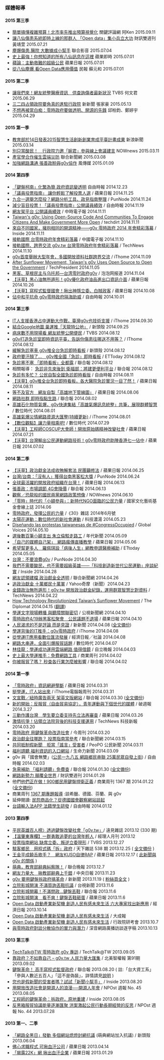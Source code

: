 ### 媒體報導

#### 2015 第三季

* [簡單搞懂複雜預算！北市率先推出預算視覺化](http://www.thenewslens.com/post/217538/) 關鍵評論網 阿Ken 2015.09.11
* [讓八仙傷患系統即時上線的那群人 「Open data」集小兵立大功](http://www.wealth.com.tw/article_in.aspx?nid=5315) 財訊雙週刊 黃靖萱 2015.07.21
* [塵爆傷患.醫院 大數據成小幫手](https://video.udn.com/news/338251) 聯合影音 2015.07.04
* [史上最強！你想知道的所有八仙訊息在這裡](http://www.appledaily.com.tw/realtimenews/article/new/20150701/639311/) 蘋果即時 2015.07.01
* [蘋論：主動救難的超級公民](http://www.appledaily.com.tw/appledaily/article/headline/20150701/36639766/) 蘋果日報 2015.07.01
* [從八仙塵爆 看Open Data應用價值](http://www.peoplenews.tw/news/ed1b9fd3-caf1-4814-b814-0e34f12aab02) 民報 蘇元和 2015.07.01

#### 2015 第二季

* [讓我們來！網友統整醫療資訊　供查詢傷者最新狀況](http://news.tvbs.com.tw/life/news-605396/) TVBS 何文君 2015.06.29
* [三二四占領政院要角真的進駐行政院](http://www.new7.com.tw/NewsView.aspx?t=TOP&i=TXT20150513161905KLL) 新新聞 張家豪 2015.05.13
* [不想再被當白痴：零時政府要做透明、開源的先鋒](http://www.books.com.tw/web/sys_serialtext/?item=0010673408) 邱柏鈞、鄭婷宇 2015.04.29

#### 2015 第一季

* [教育部於14日發表2015智慧生活創新創業育成平臺計畫成果](http://news.sina.com.tw/article/20150314/13984024.html) 新浪新聞 2015.03.14
* [別只當酸民！　行政院力邀「婉君」參與線上會議建言](http://www.nownews.com/n/2015/03/11/1628099) NOWnews 2015.03.11
* [產官學合作催生雲端災防](http://udn.com/news/story/7240/751018-%E7%94%A2%E5%AE%98%E5%AD%B8%E5%90%88%E4%BD%9C-%E5%82%AC%E7%94%9F%E9%9B%B2%E7%AB%AF%E7%81%BD%E9%98%B2) 聯合新聞網 2015.03.08
* [加強網路溝通 張善政盼與g0v協作](http://www.stormmediagroup.com/opencms/news/detail/6786df9e-97e3-11e4-ad2b-ef2804cba5a1/?uuid=6786df9e-97e3-11e4-ad2b-ef2804cba5a1) 風傳媒 2015.01.09

#### 2014 第四季
* [「鍵盤柯南」化繁為簡 政府資訊變透明](http://news.ltn.com.tw/news/politics/paper/841280/print) 自由時報 2014.12.23
* [「議員投票指南」 讓你輕鬆了解投票人選](http://www.appledaily.com.tw/realtimenews/article/recommend/20141125/512760) / 蘋果日報 2014.11.25
* [九合一選舉怎麼投？網路分析工具、政見指南整理](http://punnode.com/archives/25939) / PunNode 2014.11.24
* [減少盲目投票！「議員投票指南」公開議員績效](http://election.ltn.com.tw/2014/news.php?rno=1&type=breakingnews&no=1161454) / 自由時報 2014.11.19
* [網友架平台 公開議員績效](http://www.chinatimes.com/newspapers/20141111000516-260107) / 中時電子報 2014.11.11
* [Taiwan's g0v: Using Open-Source Code And Communities To Engage Citizens And Make Government More Open](https://www.techdirt.com/articles/20141107/10025529078/taiwans-g0v-using-open-source-code-communities-to-engage-citizens-make-government-more-open.shtml) / techdirt 2014.11.11
* [來自不同國家，擁抱相同的開源精神——g0v 零時政府 2014 年會精彩落幕](http://www.inside.com.tw/2014/11/11/g0v-summit-2014) / Inside 2014.11.11
* [接軌國際 台零時政府年會精彩落幕](http://www.chinatimes.com/realtimenews/20141110005589-260412) / 中國電子報 2014.11.10
* [接軌國際、跨界交流 g0v.tw 台灣零時政府年會精彩落幕](http://technews.tw/2014/11/10/g0v-tw-summit/) /  TechNews 2014.11.10
* [g0v首度舉辦大型年會，多國開放資料社群跨界交流](http://www.ithome.com.tw/news/92174) / iThome 2014.11.09
* [After Sunflower Movement, Taiwan's g0v Uses Open Source to Open the Government](http://techpresident.com/news/wegov/25339/sunflower-movement-g0v-taiwan-open-government) / TechPresident 2014.11.05
* [黑客、草根民主与乌托邦—台湾零时政府g0v](https://pao-pao.net/article/209) / 泡泡网报道 2014.11.04
* [【沃草】黑心油無所遁形！g0v優化政府油品進出口資訊介面](http://www.appledaily.com.tw/realtimenews/article/politics/20141026/494646/) / 蘋果日報 2014.10.26
* [【沃草】寫程式監督國會！揪出神隱立委、白賊政客](http://www.appledaily.com.tw/realtimenews/article/politics/20141008/484195/) / 蘋果日報 2014.10.08
* [佔中和平抗命 g0v零時政府隔海助威](http://news.ltn.com.tw/news/world/breakingnews/1120109) / 自由時報 2014.10.01

#### 2014 第三季
* [IT人支援香港占中運動大作戰，臺灣g0v也技術支援](http://www.ithome.com.tw/news/91209) / iThome 2014.09.30
* [結合Google地圖 巢運推「天龍特公地」](http://newtalk.tw/news/2014/09/25/51807.html) / 新頭殼 2014.09.25
* [病床數不用現場看 網友統整公開便民](http://video.n.yam.com/20140812484402/%E7%97%85%E5%BA%8A%E6%95%B8%E4%B8%8D%E7%94%A8%E7%8F%BE%E5%A0%B4%E7%9C%8B%20%E7%B6%B2%E5%8F%8B%E7%B5%B1%E6%95%B4%E5%85%AC%E9%96%8B%E4%BE%BF%E6%B0%91) / TVBS 2014.08.12
* [g0v打造急診室即時資訊平臺，告訴你傷患往哪送不用等？](http://www.ithome.com.tw/news/90038) / IThome 2014.08.12
* [緩解急診塞車 g0v推全台急診即時看板](http://newtalk.tw/news/2014/08/11/50244.html) / 新頭殼 2014.08.12
* [政府要汗顏了…　g0v推全國「急診」即時看板](http://www.ettoday.net/news/20140811/388527.htm) / ETToday 2014.08.12
* [急診塞不塞 「即時看板」全都露](http://mag.udn.com/mag/life/storypage.jsp?f_MAIN_ID=207&f_SUB_ID=449&f_ART_ID=529180) / 聯合報 2014.08.12
 * 相關報導： [急診非先來後到 衛福部：將建更便利平台](http://mag.udn.com/mag/life/storypage.jsp?f_ART_ID=529177&kdid=AR10&r=3) / 聯合報 2014.08.12
* [急診有多忙？ 公民自製全國急診即時看版](http://news.ltn.com.tw/news/life/breakingnews/1078470) / 自由時報 2014.08.11
* [【沃草】g0v推全台急診即時看板，各大醫院急診實況一目了然！](http://www.appledaily.com.tw/realtimenews/article/politics/20140811/449892/) / 蘋果日報 2014.08.11
* [等不及官方　網友自製「高雄地下管線圖」](http://www.appledaily.com.tw/realtimenews/article/local/20140806/447139/) / 蘋果日報 2014.08.06
* [網路社群 即時指點生路](http://money.udn.com/storypage.php?sub_id=5958&art_id=198951) / 聯合報 2014.08.02
* [高雄石化物質氣爆，g0v快速集結「高雄氣爆訊息統整」共筆，展現群體智慧](http://www.bnext.com.tw/article/view/id/33255) / 數位時代 2014.08.01
* [高雄氣爆災情網路資源大匯整(持續更新)](http://www.ithome.com.tw/news/89808) / iThome 2014.08.01
* [【數位觀點】讓力量相乘吧!](http://www.bnext.com.tw/article/view/id/33212) / 數位時代 2014.07.29
* [【沃草】工程師COSCUP大會師！開放原始碼精神改變社會](http://www.appledaily.com.tw/realtimenews/article/new/20140721/437114/) / 蘋果日報 2014.07.21
* [【沃草】台灣輸出公民運動網路技術！g0v零時政府助陣香港七一佔中](http://www.appledaily.com.tw/realtimenews/article/new/20140702/426671/) / 蘋果日報 2014.07.02


#### 2014 第二季
* [【沃草】政治獻金法成收賄解套法 民團籲修法](http://www.appledaily.com.tw/realtimenews/article/new/20140624/421819/%E3%80%90%E6%B2%83%E8%8D%89%E3%80%91%E6%94%BF%E6%B2%BB%E7%8D%BB%E9%87%91%E6%B3%95%E6%88%90%E6%94%B6%E8%B3%84%E8%A7%A3%E5%A5%97%E6%B3%95%E6%B0%91%E5%9C%98%E7%B1%B2%E4%BF%AE%E6%B3%95) / 蘋果日報 2014.06.25
* [台灣/台南：「沒有人」獲得台南黑客松大獎](http://punnode.com/archives/17650) / PunNode 2014.06.24
* [全球最活躍的開放政府組織在台灣！](http://www.appledaily.com.tw/realtimenews/article/politics/20140613/415694/%E3%80%90%E6%B2%83%E8%8D%89%E3%80%91%E5%85%A8%E7%90%83%E6%9C%80%E6%B4%BB%E8%BA%8D%E7%9A%84%E9%96%8B%E6%94%BE%E6%94%BF%E5%BA%9C%E7%B5%84%E7%B9%94%E5%9C%A8%E5%8F%B0%E7%81%A3%EF%BC%81) / 蘋果日報 2014.06.13
* [張善政：市場調節 4G會降價](http://mag.udn.com/mag/digital/storypage.jsp?f_MAIN_ID=323&f_SUB_ID=2952&f_ART_ID=519404) / 聯合報 2014.06.13
* [觀察／恐龍般的國民兩黨網路政策想像](http://www.nownews.com/n/2014/06/10/1270440) / NOWnews 2014.06.10
* [「零時」時代的「小額參與」：新時代NGO面臨的公民力量](http://www.ncafroc.org.tw/mag/news1_show.asp?id=150&tp=nextp) / 國家文化藝術基金會線上誌 2014.06
* [零時政府，發揮公民的力量](http://www.30.com.tw/article_content_25486.html) /《30》雜誌 2014年6月號
* [太陽花運動：數位時代的新社會運動](http://techsoup-taiwan.blogspot.com/2014/05/blog-post.html) / 科技濃湯 2014.05.23
* [Diseñando las protestas taiwanesas de #CongressOccupied](http://es.globalvoicesonline.org/2014/05/10/disenando-las-protestas-taiwanesas-de-congressoccupied/) / Global Voices 2014.05.10
* [選後數百筆小額支出 朱立倫駁走路工](https://www.youtube.com/watch?v=-UruElk0X5o) / 年代新聞 2014.05.09
* [「自己的媒體自己架」　網路瘋傳直播教學](http://mag.udn.com/mag/digital/storypage.jsp?f_ART_ID=510634) / 蘋果日報 2014.05.06
* [希望幫更多人　羅佩琪設「病後人生」網教申請醫療補助](http://www.ettoday.net/news/20140505/353528.htm) / ETtoday 2014.05.05
* [台灣：不要浪費g0v](http://punnode.com/archives/14548) / PunNode 2014.04.30
* [我們不需要酸民，也不需要超級英雄——「科技創造新世代公民運動」座談紀實](http://www.inside.com.tw/2014/04/28/57379) / Inside 2014.04.28
* [網友認領建檔 政治獻金全透明](http://mag.udn.com/mag/digital/storypage.jsp?f_MAIN_ID=314&f_SUB_ID=5852&f_ART_ID=510634) / 聯合新聞網 2014.04.26
* [追政治獻金 十萬鄉民十萬軍](https://tw.news.yahoo.com/%E8%BF%BD%E6%94%BF%E6%B2%BB%E7%8D%BB%E9%87%91-%E5%8D%81%E8%90%AC%E9%84%89%E6%B0%91%E5%8D%81%E8%90%AC%E8%BB%8D-103434978.html) / Yahoo奇摩（新聞）2014.04.23
* [金錢政治無所遁形！g0v.tw 開放政治獻金紀錄，運用群眾智慧比對資料](http://technews.tw/2014/04/22/follow-the-money-to-chase-the-champion-finance-using-crowd-sourcing-by-g0v-tw/) / TechNews 2014.04.22
* [How Technology Revolutionized Taiwan’s Sunflower Movement](http://thediplomat.com/2014/04/how-technology-revolutionized-taiwans-sunflower-movement/2/) / The Diplomat 2014.04.15 ([翻譯](http://www.ptt.cc/bbs/FuMouDiscuss/M.1397728649.A.D9B.html))
* [學運文字現場轉播 與聽障關聯密切](http://news.pts.org.tw/detail.php?NEENO=266408) / 公視新聞網 2014.04.10
* [零時政府4/19辦黑客松聚會　公民議題不退場](http://www.appledaily.com.tw/realtimenews/article/politics/20140410/376241/) / 蘋果日報 2014.04.10
* [人民渴求的不是評論 而是見證](http://www.new7.com.tw/NewsView.aspx?i=TXT20140402141407S2D) / 新新聞 2014.04.08 ([全文備份](https://gist.github.com/pofeng/10172453))
* [學運背後的IT推手：g0v零時政府](http://www.ithome.com.tw/tech/86462) / iThome 2014.04.08
* [從學運IT應用看數位匯流發展](http://udn.com/NEWS/OPINION/OPI1/8598406.shtml) / 經濟日報╱社論 2014.04.08
* [網路大串連，全面引爆服貿話題](http://www.bnext.com.tw/article/view/id/31696) / 數位時代 2014.04.07
* [林佳龍：學運成功運用雲端網路 值得借鏡](http://www.idn.com.tw/news/news_content.php?catid=1&catsid=2&catdid=0&artid=20140403abcd022) / 自立晚報 2014.04.03
* [史上最大學運推手：免費網路工具](http://www.businessweekly.com.tw/KWebArticle.aspx?ID=54104&path=f) / 商業周刊 2014.04.02
* [你被服貿了嗎？ 秒查各行業怎麼被影響](http://udn.com/NEWS/BREAKINGNEWS/BREAKINGNEWS1/8586658.shtml) / 聯合報 2014.04.02

#### 2014 第一季
* [「零時政府」資訊網避壟斷](http://www.appledaily.com.tw/appledaily/article/headline/20140331/35736590) / 蘋果日報 2014.03.31
* [挺學運，IT人站出來](http://www.ithome.com.tw/voice/86263) / iThome電腦報周刊 2014.03.31
* [文宣戰／紐時廣告兩天 架英文版網站](http://udn.com/NEWS/NATIONAL/NAT4/8580445.shtml) / 聯合報 2014.03.30 ([全文備份](https://gist.github.com/pofeng/5fe9ff159e313b9017b9))
* [新的開始：反服貿（自由貿易協定），青年運動與下個世代的媒體](http://pots.tw/node/12419) / 破週報 2014.3.27
* [三動作護台灣　學生要立委支持先立法再審查](http://www.appledaily.com.tw/realtimenews/article/politics/20140326/367296/%E4%B8%89%E5%8B%95%E4%BD%9C%E8%AD%B7%E5%8F%B0%E7%81%A3%E3%80%80%E5%AD%B8%E7%94%9F%E8%A6%81%E7%AB%8B%E5%A7%94%E6%94%AF%E6%8C%81%E5%85%88%E7%AB%8B%E6%B3%95%E5%86%8D%E5%AF%A9%E6%9F%A5) / 蘋果日報 2014.03.26
* [激情抗爭！佔領立法院背後的科技支援運用](http://technews.tw/2014/03/20/the-technogloyy-behind-the-occupied-taiwan-parliament-protest/) / TechNews 科技新報 2014.03.20
* [零時政府 用鍵盤革命改造社會](http://www.businesstoday.com.tw/article-content-92748-106543) / 今周刊 2014.03.20
* [政治獻金往哪跑？ 投票指南當參考](http://mag.udn.com/mag/digital/storypage.jsp?f_ART_ID=503902) / 聯合新聞網 2014.03.15
* [共同抵制假新聞　拒當「謠言」受害者](http://www.peopo.org/news/234245) / PeoPO 公民新聞 2014.03.11
* [福利請聽 福利資訊的入口網站](http://www.vita.tw/2014/03/blog-post_6321.html) / 生命力新聞 2014.03.09
* g0v 與「國會無雙」([公民一九八五 網路鄉民串聯 25萬民眾自發上街](http://www.libertytimes.com.tw/2014/new/feb/3/today-specialreport1.htm)) / 自由時報 2014.02.03
* [急需補助 「福利請聽」免費查](http://udn.com/NEWS/NATIONAL/NAT5/8459202.shtml) / 聯合報 2014.01.30 ([全文備份](https://gist.github.com/pofeng/8712093))
* [網路新勢力 顛覆全世界](http://www.pubu.com.tw/news/%E7%B6%B2%E8%B7%AF%E6%96%B0%E5%8B%A2%E5%8A%9B-%E9%A1%9B%E8%A6%86%E5%85%A8%E4%B8%96%E7%95%8C-1093) / 財訊雙週刊 2014.01.28
* 他們[他們正在做！900鄉民用鍵盤捍衛正義](http://www.businessweekly.com.tw/KArticle.aspx?id=53258) / 商業周刊 1367 期 2014.01.22 ([全文備份](http://i.imgur.com/YXK7jp5.png))
 *  商業周刊  [1367 期專題報導](http://www.businessweekly.com.tw/EMagMainPage.aspx?id=2069)  :談希臘、德國、芬蘭、與 g0v
 *  延伸閱讀: [民怨商品化？從德國國會觀察網站談起](https://g0v.hackpad.com/CGIWfeyAG5r)
* [台語輸入法APP 法籍學生研發](http://www.libertytimes.com.tw/2014/new/jan/12/today-life2.htm) / 自由時報 2014.01.12

#### 2013 第四季
* [平民英雄百人榜〉透過鍵盤改變社會「g0v.tw」](http://www.gvm.com.tw/Boardcontent_24516.html)/ 遠見雜誌 2013.12 (330 期)
* [【溫肇東專欄】一群勇敢追夢的台灣年輕人](http://www.managertoday.com.tw/?p=36688) / 經理人月刊 2013.12
* [投票指南網站 缺席立委、叛逆立委現形](http://video.n.yam.com/20131227014669/%E6%8A%95%E7%A5%A8%E6%8C%87%E5%8D%97%E7%B6%B2%E7%AB%99%20%E7%BC%BA%E5%B8%AD%E7%AB%8B%E5%A7%94%E3%80%81%E5%8F%9B%E9%80%86%E7%AB%8B%E5%A7%94%E7%8F%BE%E5%BD%A2) / TVBS 2013.12.27
* [駭客鄉民　用程式碼「拆」政府](http://www.cw.com.tw/article/article.action?id=5054859) / 天下雜誌 538 期  2013.12.25 ( [全文備份](https://gist.github.com/pofeng/8209425) )
* [王金平成饒舌歌手？　網友KUSO自律RAP](http://www.appledaily.com.tw/realtimenews/article/politics/20131217/310468/%E7%8E%8B%E9%87%91%E5%B9%B3%E6%88%90%E9%A5%92%E8%88%8C%E6%AD%8C%E6%89%8B%EF%BC%9F%E3%80%80%E7%B6%B2%E5%8F%8BKUSO%E8%87%AA%E5%BE%8BRAP) / 蘋果日報 2013.12.17 ( [此新聞與 g0v 的關係](http://mmdays.com/2013/12/24/%E7%95%B6%E7%8E%8B%E6%BE%A4%E9%87%91%E5%B9%B3%E8%BC%B8%E7%B5%A6mc%E7%BE%8E%E6%B1%9F%EF%BC%9A%E4%B8%80%E5%89%87%E4%BB%A5%E5%96%9C%EF%BC%8C%E4%B8%80%E5%89%87%E4%BB%A5%E6%86%82/) )
* [萌典，教育部辭典糾察隊！](http://mag.udn.com/mag/digital/storypage.jsp?f_MAIN_ID=314&f_SUB_ID=5852&f_ART_ID=488985) / 聯合晚報 2013.12.7
* [網友力量大　揪教部辭典上千錯](http://www.cdnews.com.tw/cdnews_site/docDetail.jsp?coluid=121&docid=102545719) / 中央日報 2013.11.23
* [g0v 要用鍵盤拆政府搞革命](http://www.new7.com.tw/NewsView.aspx?i=TXT20131113142202RPZ) / 新新聞 2013.11.19 ( [粉絲頁全文](https://www.facebook.com/photo.php?fbid=643521622366684) )
* [立院影城開演 不滿質詢丟鞋抗議](http://www.ttv.com.tw/102/11/1021106/10211064937503I.htm) / 台視新聞 2013.11.6
* [立院影城開幕！不滿問政…鍵盤丟鞋](http://www.udn.com/2013/11/6/NEWS/NATIONAL/NAT5/8276503.shtml) / 聯合報 2013.11.6
* [立院影城開演　看不爽！鍵盤丟鞋砸蛋](http://www.appledaily.com.tw/realtimenews/article/politics/20131106/287629/%E7%AB%8B%E9%99%A2%E5%BD%B1%E5%9F%8E%E9%96%8B%E6%BC%94%E3%80%80%E7%9C%8B%E4%B8%8D%E7%88%BD%EF%BC%81%E9%8D%B5%E7%9B%A4%E4%B8%9F%E9%9E%8B%E7%A0%B8%E8%9B%8B) / 蘋果日報 2013.11.6
* [Open Data 啟動產業新契機 創造人民有感未來生活 六大專家找出新應用](http://edn.udn.com/news/view.jsp?aid=670249&cid=10) / 經濟日報 2013.10.14
* [Open Data 啟動產業新契機 創造人民有感未來生活](http://n.yam.com/greatnews/politics/20131024/20131024842076.html) / 大成報
* [Open Data 啟動產業新契機  創造人民有感未來生活](http://mypaper.pchome.com.tw/026955/post/1325734985) / 行政院研考會 2013.10.7
* [與零時政府對談分散協作的實力與潛力](http://blog.roodo.com/subing/archives/25782718.html) /  深音網路廣播訪談逐字稿 2013.10.13

#### 2013 第三季
* [TechTalk@TW 零時政府 g0v 專訪](http://www.techtalk.tw/2013/09/episode-21-g0v.html) / TechTalk@TW 2013.09.05
* [靠政府？不如靠自己 – g0v.tw 人民力量大匯集](http://www.naipo.com/portals/1/web_tw/Knowledge_Center/Editorial/publish-102.htm) / 北美智權報 第91期 2013.09.02
* [鍵盤革命！ 高手寫程式監督政府](http://udn.com/NEWS/NATIONAL/NAT5/8108263.shtml) / 聯合報 2013.08.20 ( 註:「台大資工系」「參與人數近五百人」「這不是偽裝」，詳情請見[說明](https://www.facebook.com/photo.php?fbid=10151869138785668) )
* [您也是假新聞的受害者嗎？試試「新聞小幫手」](http://www.inside.com.tw/2013/08/20/chrome-extension-newshelper) / Inside 2013.08.20
* [用開放改造社會是開源人的浪漫──開源人年會](http://npost.tw/archives/1860) / NPOst 週報 No. 45 2013.08.05
* [工程師的鍵盤革命：拆政府，原地重建](http://www.inside.com.tw/2013/08/05/coscup-2013-coders-keyboard-revolution) / Inside 2013.08.05
* [反黑箱服貿協議能量逐漸匯聚 洪案激起公民行動長期經營的反思](http://npost.tw/archives/1759) / NPOst 週報 No. 44 2013.07.28

#### 2013 第一、二季
* [「網路全黑日」發動 多個網站熄燈封網抗議](http://tw.news.yahoo.com/%E7%B6%B2%E8%B7%AF%E5%85%A8%E9%BB%91%E6%97%A5-%E7%99%BC%E5%8B%95-%E5%A4%9A%E5%80%8B%E7%B6%B2%E7%AB%99%E7%86%84%E7%87%88%E5%B0%81%E7%B6%B2%E6%8A%97%E8%AD%B0-174421974.html) (萌典網站加入抗議) / 新頭殼 2013.06.04
* [佛心求職程式 可揪血汗公司](http://www.appledaily.com.tw/appledaily/article/headline/20130414/34951484/) / 蘋果日報 2013.04.14
* [「揭露22K」網 揪出血汗企業](http://www.appledaily.com.tw/appledaily/article/headline/20130129/34800790/) / 蘋果日報 2013.01.29

